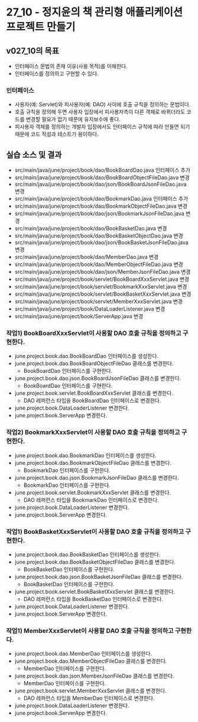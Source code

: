 # 27_10 - 정지윤의 책 관리형 애플리케이션 프로젝트 만들기

## v027_10의 목표

- 인터페이스 문법의 존재 이유(사용 목적)를 이해한다.
- 인터페이스를 정의하고 구현할 수 있다.

### 인터페이스

- 사용자(예: Servlet)와 피사용자(예: DAO) 사이에 호출 규칙을 정의하는 문법이다.
- 호출 규칙을 정의해 두면 사용자 입장에서 피사용자측이 다른 객체로 바뀌더라도 
  코드를 변경할 필요가 없기 때문에 유지보수에 좋다.
- 피사용자 객체를 정의하는 개발자 입장에서도 인터페이스 규칙에 따라 만들면 되기 때문에 코드 작성과 테스트가 용이하다.

## 실습 소스 및 결과

- src/main/java/june/project/book/dao/BookBoardDao.java 인터페이스 추가
- src/main/java/june/project/book/dao/BookBoardObjectFileDao.java 변경
- src/main/java/june/project/book/dao/json/BookBoardJsonFileDao.java 변경
- src/main/java/june/project/book/dao/BookmarkDao.java 인터페이스 추가
- src/main/java/june/project/book/dao/BookmarkObjectFileDao.java 변경
- src/main/java/june/project/book/dao/json/BookmarkJsonFileDao.java 변경
- src/main/java/june/project/book/dao/BookBasketDao.java 변경
- src/main/java/june/project/book/dao/BookBasketObjectDao.java 변경
- src/main/java/june/project/book/dao/json/BookBasketJsonFileDao.java 변경
- src/main/java/june/project/book/dao/MemberDao.java 변경
- src/main/java/june/project/book/dao/MemberObjectFileDao.java 변경
- src/main/java/june/project/book/dao/json/MemberJsonFileDao.java 변경
- src/main/java/june/project/book/servlet/BookBoardXxxServlet.java 변경
- src/main/java/june/project/book/servlet/BookmarkXxxServlet.java 변경
- src/main/java/june/project/book/servlet/BookBasketXxxServlet.java 변경
- src/main/java/june/project/book/servlet/MemberXxxServlet.java 변경
- src/main/java/june/project/book/DataLoaderListener.java 변경
- src/main/java/june/project/book/ServerApp.java 변경

### 작업1) BookBoardXxxServlet이 사용할 DAO 호출 규칙을 정의하고 구현한다.

- june.project.book.dao.BookBoardDao 인터페이스를 생성한다.
- june.project.book.dao.BookBoardObjectFileDao 클래스를 변경한다.
  - BookBoardDao 인터페이스를 구현한다.
- june.project.book.dao.json.BookBoardJsonFileDao 클래스를 변경한다.
  - BookBoardDao 인터페이스를 구현한다.
- june.project.book.servlet.BookBoardXxxServlet 클래스를 변경한다.
  - DAO 레퍼런스 타입을 BookBoardDao 인터페이스로 변경한다.
- june.project.book.DataLoaderListener 변경한다.
- june.project.book.ServerApp 변경한다.

### 작업2) BookmarkXxxServlet이 사용할 DAO 호출 규칙을 정의하고 구현한다.

- june.project.book.dao.BookmarkDao 인터페이스를 생성한다.
- june.project.book.dao.BookmarkObjectFileDao 클래스를 변경한다.
  - BookmarkDao 인터페이스를 구현한다.
- june.project.book.dao.json.BookmarkJsonFileDao 클래스를 변경한다.
  - BookmarkDao 인터페이스를 구현한다.
- june.project.book.servlet.BookmarkXxxServlet 클래스를 변경한다.
  - DAO 레퍼런스 타입을 BookmarkDao 인터페이스로 변경한다.
- june.project.book.DataLoaderListener 변경한다.
- june.project.book.ServerApp 변경한다.

### 작업1) BookBasketXxxServlet이 사용할 DAO 호출 규칙을 정의하고 구현한다.

- june.project.book.dao.BookBasketDao 인터페이스를 생성한다.
- june.project.book.dao.BookBasketObjectFileDao 클래스를 변경한다.
  - BookBasketDao 인터페이스를 구현한다.
- june.project.book.dao.json.BookBasketJsonFileDao 클래스를 변경한다.
  - BookBasketDao 인터페이스를 구현한다.
- june.project.book.servlet.BookBasketXxxServlet 클래스를 변경한다.
  - DAO 레퍼런스 타입을 BookBasketDao 인터페이스로 변경한다.
- june.project.book.DataLoaderListener 변경한다.
- june.project.book.ServerApp 변경한다.

### 작업1) MemberXxxServlet이 사용할 DAO 호출 규칙을 정의하고 구현한다.

- june.project.book.dao.MemberDao 인터페이스를 생성한다.
- june.project.book.dao.MemberObjectFileDao 클래스를 변경한다.
  - MemberDao 인터페이스를 구현한다.
- june.project.book.dao.json.MemberJsonFileDao 클래스를 변경한다.
  - MemberDao 인터페이스를 구현한다.
- june.project.book.servlet.MemberXxxServlet 클래스를 변경한다.
  - DAO 레퍼런스 타입을 MemberDao 인터페이스로 변경한다.
- june.project.book.DataLoaderListener 변경한다.
- june.project.book.ServerApp 변경한다.
